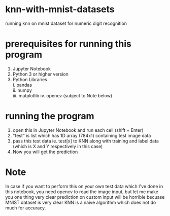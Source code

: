 # knn-with-mnist-datasets
running knn on mnist dataset for numeric digit recognition

# prerequisites for running this program
1. Jupyter Notebook
2. Python 3 or higher version
3. Python Libraries  <br />
  i. pandas  <br />
  ii. numpy  <br />
  iii. matplotlib
  iv. opencv (subject to Note below)

# running the program

1. open this in Jupyter Notebook and run each cell (shift + Enter)
2. "test" is list which has 1D array (784x1) containing test image data
3. pass this test data ie. test[x] to KNN along with training and label data (which is X and Y respectively in this case)
4. Now you will get the prediction

# Note 
In case if you want to perform this on your own test data which I've done in this notebook, you need opencv to read the image input, but let me make you one thing very clear prediction on custom input will be horrible becuase MNIST dataset is very clear KNN is a naive algorithm which does not do much for accuracy.  
